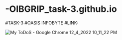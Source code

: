 # -OIBGRIP_task-3.github.io
#TASK-3
#OASIS INFOBYTE
#LINK:

![My ToDoS - Google Chrome 12_4_2022 10_11_22 PM](https://user-images.githubusercontent.com/104887360/205503816-4c3bf220-3e7b-41d4-8956-7121854dbfa0.png)
